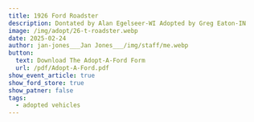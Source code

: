 ```yaml
---
title: 1926 Ford Roadster
description: Dontated by Alan Egelseer-WI Adopted by Greg Eaton-IN
image: /img/adopt/26-t-roadster.webp
date: 2025-02-24
author: jan-jones___Jan Jones___/img/staff/me.webp
button:
  text: Download The Adopt-A-Ford Form
  url: /pdf/Adopt-A-Ford.pdf
show_event_article: true
show_ford_store: true
show_patner: false
tags:
  - adopted vehicles
---
```

